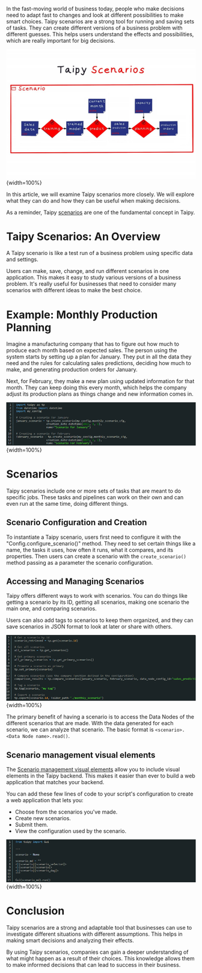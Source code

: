In the fast-moving world of business today, people who make decisions need to adapt fast to 
changes and look at different possibilities to make smart choices. Taipy scenarios are a strong 
tool for running and saving sets of tasks. They can create different versions of a business 
problem with different guesses. This helps users understand the effects and possibilities, which 
are really important for big decisions.

![Scenarios](scenario_1_2.png){width=100%}

In this article, we will examine Taipy scenarios more closely. We will explore what they can do 
and how they can be useful when making decisions.

As a reminder, Taipy [scenarios](../../../manuals/core/concepts/scenario.md) are one of the 
fundamental concept in Taipy.

# Taipy Scenarios: An Overview

A Taipy scenario is like a test run of a business problem using specific data and settings.

Users can make, save, change, and run different scenarios in one application. This makes it easy 
to study various versions of a business problem. It's really useful for businesses that need to 
consider many scenarios with different ideas to make the best choice.

# Example: Monthly Production Planning

Imagine a manufacturing company that has to figure out how much to produce each month based on 
expected sales. The person using the system starts by setting up a plan for January. They put in 
all the data they need and the rules for calculating sales predictions, deciding how much to 
make, and generating production orders for January.

Next, for February, they make a new plan using updated information for that month. They can keep 
doing this every month, which helps the company adjust its production plans as things change and 
new information comes in.

![Monthly Production Planning](scenario_1.png){width=100%}

# Scenarios

Taipy scenarios include one or more sets of tasks that are meant to do specific jobs. These 
tasks and pipelines can work on their own and can even run at the same time, doing different things.

## Scenario Configuration and Creation

To instantiate a Taipy scenario, users first need to configure it with the "Config.configure_scenario()" method. They need to set certain things like a name, the tasks it uses, 
how often it runs, what it compares, and its properties.
Then users can create a scenario with the `create_scenario()` method passing as a parameter the scenario configuration.

## Accessing and Managing Scenarios

Taipy offers different ways to work with scenarios. You can do things like getting a scenario by its ID, getting all scenarios, making one scenario the main one, and comparing scenarios.

Users can also add tags to scenarios to keep them organized, and they can save scenarios in JSON format to look at later or share with others.

![Accessing and Managing Scenarios](scenario_3.png){width=100%}

The primary benefit of having a scenario is to access the Data Nodes of the different scenarios that are made. With the data generated for each scenario, we can analyze that scenario. 
The basic format is `<scenario>.<Data Node name>.read()`.

## Scenario management visual elements

The 
[Scenario management visual elements](../../../manuals/gui/viselements/controls.md)
allow you to include visual elements in the Taipy backend. This makes it easier than ever to build a web application that matches your backend.

You can add these few lines of code to your script's configuration to create a web application that lets you:

- Choose from the scenarios you've made.
- Create new scenarios.
- Submit them.
- View the configuration used by the scenario.

![Scenario management visual elements](scenario_4.png){width=100%}

# Conclusion

Taipy scenarios are a strong and adaptable tool that businesses can use to investigate different situations with different assumptions. This helps in making smart decisions and analyzing their effects.

By using Taipy scenarios, companies can gain a deeper understanding of what might happen as a result of their choices. This knowledge allows them to make informed decisions that can lead to success in their business.
